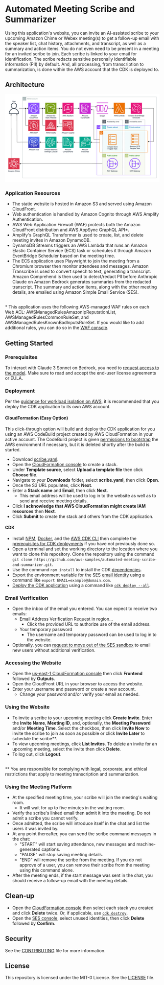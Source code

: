 # Automated Meeting Scribe and Summarizer

Using this application's website, you can invite an AI-assisted scribe to your upcoming Amazon Chime or Webex meeting(s) to get a follow-up email with the speaker list, chat history, attachments, and transcript, as well as a summary and action items. You do not even need to be present in a meeting for an invited scribe to join. Each scribe is linked to your email for identification. The scribe redacts sensitive personally identifiable information (PII) by default. And, all processing, from transcription to summarization, is done within the AWS account that the CDK is deployed to.

## Architecture

![Architecture Diagram](architecture.png)

### Application Resources

-   The static website is hosted in Amazon S3 and served using Amazon CloudFront.
-   Web authentication is handled by Amazon Cognito through AWS Amplify Authentication.
-   AWS Web Application Firewall (WAF) protects both the Amazon CloudFront distribution and AWS AppSync GraphQL API\*.
-   Amplify's GraphQL Transformer is used to create, list, and delete meeting invites in Amazon DynamoDB.
-   DynamoDB Streams triggers an AWS Lambda that runs an Amazon Elastic Container Service (ECS) task or schedules it through Amazon EventBridge Scheduler based on the meeting time.
-   The ECS application uses Playwright to join the meeting from a Chromium browser then monitor attendees and messages. Amazon Transcribe is used to convert speech to text, generating a transcript. Amazon Comprehend is then used to detect/redact PII before Anthropic Claude on Amazon Bedrock generates summaries from the redacted transcript. The summary and action items, along with the other meeting details, are emailed using Amazon Simple Email Service (SES).

<br>\* This application uses the following AWS-managed WAF rules on each Web ACL: AWSManagedRulesAmazonIpReputationList, AWSManagedRulesCommonRuleSet, and AWSManagedRulesKnownBadInputsRuleSet. If you would like to add additional rules, you can do so in the [WAF console](https://console.aws.amazon.com/wafv2/homev2).<br />

## Getting Started

### Prerequisites

To interact with Claude 3 Sonnet on Bedrock, you need to [request access to the model](https://console.aws.amazon.com/bedrock/home?#/modelaccess). Make sure to read and accept the end-user license agreements or EULA.

### Deployment

Per the [guidance for workload isolation on AWS](https://aws.amazon.com/solutions/guidance/workload-isolation-on-aws/), it is recommended that you deploy the CDK application to its own AWS account.

#### CloudFormation (Easy Option)

This click-through option will build and deploy the CDK application for you using an AWS CodeBuild project created by AWS CloudFormation in your active account. The CodeBuild project is given [permissions to bootstrap](https://docs.aws.amazon.com/cdk/v2/guide/bootstrapping-env.html#bootstrapping-env-permissions) the AWS environment if necessary, but it is deleted shortly after the build is started.

-   Download [scribe.yaml](scribe.yaml).
-   Open the [CloudFormation console](https://console.aws.amazon.com/cloudformation/home?#/stacks/create) to create a stack.
-   Under **Template source**, select **Upload a template file** then click **Choose file**.
-   Navigate to your **Downloads** folder, select **scribe.yaml**, then click **Open**.
-   Once the S3 URL populates, click **Next**.
-   Enter a **Stack name** and **Email**, then click **Next**.
    -   This email address will be used to log in to the website as well as to send and receive meeting details.
-   Click **I acknowledge that AWS CloudFormation might create IAM resources** then **Next**.
-   Click **Submit** to create the stack and others from the CDK application.

#### CDK

-   Install [NPM](https://docs.npmjs.com/downloading-and-installing-node-js-and-npm), [Docker](https://docs.aws.amazon.com/serverless-application-model/latest/developerguide/install-docker.html#install-docker-instructions), and the [AWS CDK CLI](https://docs.aws.amazon.com/cdk/v2/guide/getting_started.html#getting_started_install) then complete the [prerequisites for CDK deployments](https://docs.aws.amazon.com/cdk/v2/guide/deploy.html#deploy-prerequisites) if you have not previously done so.
-   Open a terminal and set the working directory to the location where you want to clone this repository. Clone the repository using the command `git clone https://github.com/aws-samples/automated-meeting-scribe-and-summarizer.git`.
-   Use the command `npm install` to install the CDK [dependencies](https://docs.aws.amazon.com/cdk/v2/guide/work-with-cdk-typescript.html#work-with-cdk-typescript-dependencies).
-   Export the environment variable for the SES [email identity](lib/base.ts) using a command like `export EMAIL=example@domain.com`.
-   [Deploy the CDK application](https://docs.aws.amazon.com/cdk/v2/guide/deploy.html#deploy-how-deploy) using a command like [`cdk deploy --all`](https://docs.aws.amazon.com/cdk/v2/guide/ref-cli-cmd-deploy.html).

### Email Verification

-   Open the inbox of the email you entered. You can expect to receive two emails:
    -   Email Address Verification Request in region...
        -   Click the provided URL to authorize use of the email address.
    -   Your temporary password
        -   The username and temporary password can be used to log in to the website.
-   Optionally, you can [request to move out of the SES sandbox](https://docs.aws.amazon.com/ses/latest/dg/request-production-access.html) to email new users without additional verification.

### Accessing the Website

-   Open the [us-east-1 CloudFormation console](https://console.aws.amazon.com/cloudformation/home?region=us-east-1) then click **Frontend** followed by **Outputs**.
-   Open the CloudFront URL in your browser to access the website.
-   Enter your username and password or create a new account.
    -   Change your password and/or verify your email as needed.

### Using the Website

-   To invite a scribe to your upcoming meeting click **Create Invite**. Enter the **Invite Name**, **Meeting ID**, and, optionally, the **Meeting Password** and/or **Meeting Time**. Select the checkbox, then click **Invite Now** to invite the scribe to join as soon as possible or click **Invite Later** to schedule the scribe\*\*.
-   To view upcoming meetings, click **List Invites**. To delete an invite for an upcoming meeting, select the invite then click **Delete**.
-   To log out, click **Logout**.

<br>\*\* You are responsible for complying with legal, corporate, and ethical restrictions that apply to meeting transcription and summarization.<br />

### Using the Meeting Platform

-   At the specified meeting time, your scribe will join the meeting's waiting room.
    -   It will wait for up to five minutes in the waiting room.
-   Verify the scribe's linked email then admit it into the meeting. Do not admit a scribe you cannot verify.
-   Once admitted, the scribe will introduce itself in the chat and list the users it was invited by.
-   At any point thereafter, you can send the scribe command messages in the chat:
    -   "START" will start saving attendance, new messages and machine-generated captions.
    -   "PAUSE" will stop saving meeting details.
    -   "END" will remove the scribe from the meeting. If you do not approve of a user, you can remove their scribe from the meeting using this command alone.
-   After the meeting ends, if the start message was sent in the chat, you should receive a follow-up email with the meeting details.

## Clean-up

-   Open the [CloudFormation console](https://console.aws.amazon.com/cloudformation/home) then select each stack you created and click **Delete** twice. Or, if applicable, use [`cdk destroy`](https://docs.aws.amazon.com/cdk/v2/guide/ref-cli-cmd-destroy.html).
-   Open the [SES console](https://console.aws.amazon.com/ses/home?#/identities), select unused identities, then click **Delete** followed by **Confirm**.

## Security

See the [CONTRIBUTING](CONTRIBUTING) file for more information.

## License

This repository is licensed under the MIT-0 License. See the [LICENSE](LICENSE) file.
